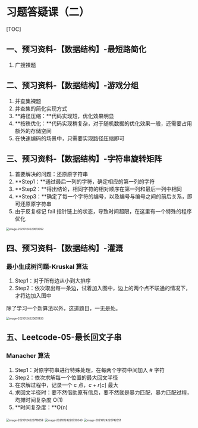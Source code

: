 # 习题答疑课（二）

[TOC]

## 一、预习资料-【数据结构】-最短路简化

1. 广搜裸题



## 二、预习资料-【数据结构】-游戏分组

1. 并查集裸题
2. 并查集的简化实现方式
3. **路径压缩：**代码实现短，优化效果明显
4. **按秩优化：**代码实现稍复杂，对于随机数据的优化效果一般，还需要占用额外的存储空间
5. 在快速编码的场景中，只需要实现路径压缩即可



## 三、预习资料-【数据结构】-字符串旋转矩阵

1. 首要解决的问题：还原原字符串
2. **Step1：**通过最后一列的字符，确定相应的第一列的字符
3. **Step2：**得出结论，相同字符的相对顺序在第一列和最后一列中相同
4. **Step3：**确定了每一个字符的编号，以及编号与编号之间的前后关系，即可还原原字符串
5. 由于反复标记 fail 指针链上的状态，导致时间超限，在这里有一个特殊的程序优化

<img src="https://gitee.com/long_kejie/image/raw/master/image-20210124220613092.png" alt="image-20210124220613092" style="zoom: 50%;" />



## 四、预习资料-【数据结构】-灌溉

### 最小生成树问题-Kruskal 算法

1. Step1：对于所有边从小到大排序
2. Step2：依次取出每一条边，试着加入图中，边上的两个点不联通的情况下，才将边加入图中



除了学习一个新算法以外，这道题目，一无是处。

<img src="https://gitee.com/long_kejie/image/raw/master/image-20210124220651933.png" alt="image-20210124220651933" style="zoom:50%;" />

## 五、Leetcode-05-最长回文子串

### Manacher 算法

1. Step1：对原字符串进行特殊处理，在每两个字符中间加入 # 字符
2. Step2：依次求解每一个位置的最大回文半径
3. 在求解过程中，记录一个 c 点，$c+r[c]$ 最大
4. 求回文半径时：要不然借助原有信息，要不然就是暴力匹配，暴力匹配过程，均摊时间复杂度 O(1)
5. **时间复杂度：**O(n)

<img src="https://gitee.com/long_kejie/image/raw/master/image-20210124220718859.png" alt="image-20210124220718859" style="zoom:50%;" />



<img src="https://gitee.com/long_kejie/image/raw/master/image-20210124220730340.png" alt="image-20210124220730340" style="zoom:50%;" />

<img src="https://gitee.com/long_kejie/image/raw/master/image-20210124220742051.png" alt="image-20210124220742051" style="zoom:50%;" />


